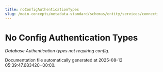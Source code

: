 ```yaml
---
title: noConfigAuthenticationTypes
slug: /main-concepts/metadata-standard/schemas/entity/services/connections/database/common/noconfigauthenticationtypes
---
```


# No Config Authentication Types

*Database Authentication types not requiring config.*



Documentation file automatically generated at 2025-08-12 05:39:47.683420+00:00.
